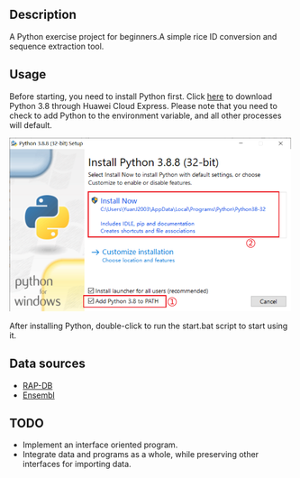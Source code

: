 ## Description

A Python exercise project for beginners.A simple rice ID conversion and sequence extraction tool.

## Usage

Before starting, you need to install Python first. Click [here](https://mirrors.huaweicloud.com/python/3.8.8/python-3.8.8.exe) to download Python 3.8 through Huawei Cloud Express. Please note that you need to check to add Python to the environment variable, and all other processes will default.

<img src="assets/python-install.png" style="width:500px" align=center/>

After installing Python, double-click to run the start.bat script to start using it.

## Data sources

- [RAP-DB](https://rapdb.dna.affrc.go.jp/)
- [Ensembl](https://plants.ensembl.org/index.html)

## TODO

- Implement an interface oriented program.
- Integrate data and programs as a whole, while preserving other interfaces for importing data.